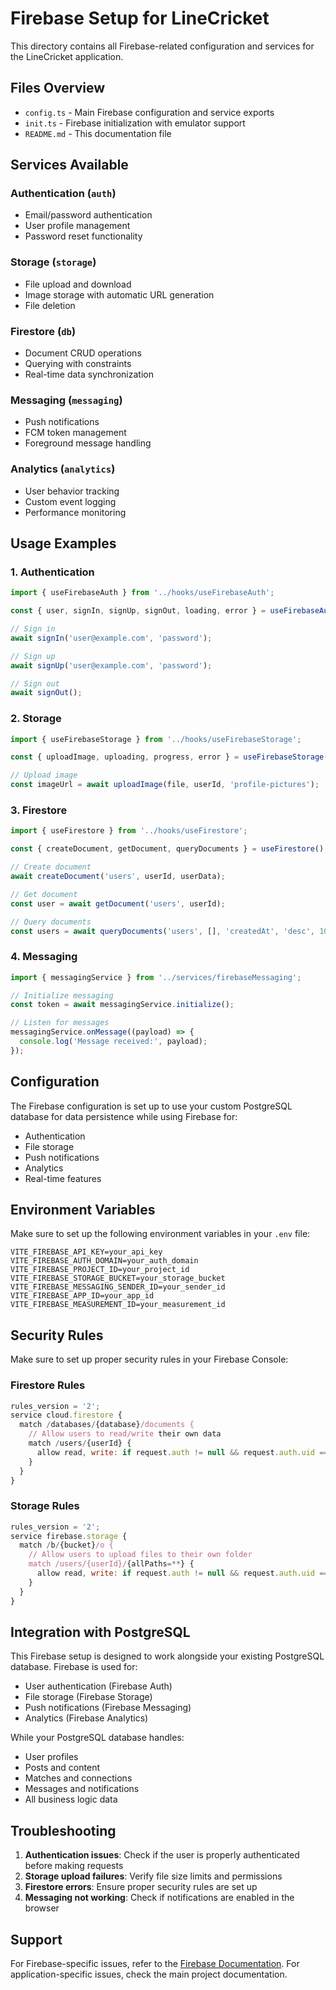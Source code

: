 # Firebase Setup for LineCricket

This directory contains all Firebase-related configuration and services for the LineCricket application.

## Files Overview

- `config.ts` - Main Firebase configuration and service exports
- `init.ts` - Firebase initialization with emulator support
- `README.md` - This documentation file

## Services Available

### Authentication (`auth`)
- Email/password authentication
- User profile management
- Password reset functionality

### Storage (`storage`)
- File upload and download
- Image storage with automatic URL generation
- File deletion

### Firestore (`db`)
- Document CRUD operations
- Querying with constraints
- Real-time data synchronization

### Messaging (`messaging`)
- Push notifications
- FCM token management
- Foreground message handling

### Analytics (`analytics`)
- User behavior tracking
- Custom event logging
- Performance monitoring

## Usage Examples

### 1. Authentication
```typescript
import { useFirebaseAuth } from '../hooks/useFirebaseAuth';

const { user, signIn, signUp, signOut, loading, error } = useFirebaseAuth();

// Sign in
await signIn('user@example.com', 'password');

// Sign up
await signUp('user@example.com', 'password');

// Sign out
await signOut();
```

### 2. Storage
```typescript
import { useFirebaseStorage } from '../hooks/useFirebaseStorage';

const { uploadImage, uploading, progress, error } = useFirebaseStorage();

// Upload image
const imageUrl = await uploadImage(file, userId, 'profile-pictures');
```

### 3. Firestore
```typescript
import { useFirestore } from '../hooks/useFirestore';

const { createDocument, getDocument, queryDocuments } = useFirestore();

// Create document
await createDocument('users', userId, userData);

// Get document
const user = await getDocument('users', userId);

// Query documents
const users = await queryDocuments('users', [], 'createdAt', 'desc', 10);
```

### 4. Messaging
```typescript
import { messagingService } from '../services/firebaseMessaging';

// Initialize messaging
const token = await messagingService.initialize();

// Listen for messages
messagingService.onMessage((payload) => {
  console.log('Message received:', payload);
});
```

## Configuration

The Firebase configuration is set up to use your custom PostgreSQL database for data persistence while using Firebase for:

- Authentication
- File storage
- Push notifications
- Analytics
- Real-time features

## Environment Variables

Make sure to set up the following environment variables in your `.env` file:

```env
VITE_FIREBASE_API_KEY=your_api_key
VITE_FIREBASE_AUTH_DOMAIN=your_auth_domain
VITE_FIREBASE_PROJECT_ID=your_project_id
VITE_FIREBASE_STORAGE_BUCKET=your_storage_bucket
VITE_FIREBASE_MESSAGING_SENDER_ID=your_sender_id
VITE_FIREBASE_APP_ID=your_app_id
VITE_FIREBASE_MEASUREMENT_ID=your_measurement_id
```

## Security Rules

Make sure to set up proper security rules in your Firebase Console:

### Firestore Rules
```javascript
rules_version = '2';
service cloud.firestore {
  match /databases/{database}/documents {
    // Allow users to read/write their own data
    match /users/{userId} {
      allow read, write: if request.auth != null && request.auth.uid == userId;
    }
  }
}
```

### Storage Rules
```javascript
rules_version = '2';
service firebase.storage {
  match /b/{bucket}/o {
    // Allow users to upload files to their own folder
    match /users/{userId}/{allPaths=**} {
      allow read, write: if request.auth != null && request.auth.uid == userId;
    }
  }
}
```

## Integration with PostgreSQL

This Firebase setup is designed to work alongside your existing PostgreSQL database. Firebase is used for:

- User authentication (Firebase Auth)
- File storage (Firebase Storage)
- Push notifications (Firebase Messaging)
- Analytics (Firebase Analytics)

While your PostgreSQL database handles:
- User profiles
- Posts and content
- Matches and connections
- Messages and notifications
- All business logic data

## Troubleshooting

1. **Authentication issues**: Check if the user is properly authenticated before making requests
2. **Storage upload failures**: Verify file size limits and permissions
3. **Firestore errors**: Ensure proper security rules are set up
4. **Messaging not working**: Check if notifications are enabled in the browser

## Support

For Firebase-specific issues, refer to the [Firebase Documentation](https://firebase.google.com/docs).
For application-specific issues, check the main project documentation.
